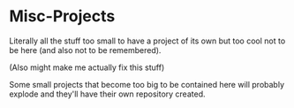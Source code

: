 # Misc-Projects

Literally all the stuff too small to have a project of its own but too cool not to be here (and also not to be remembered).

(Also might make me actually fix this stuff)

Some small projects that become too big to be contained here will probably explode and they'll have their own repository created.
